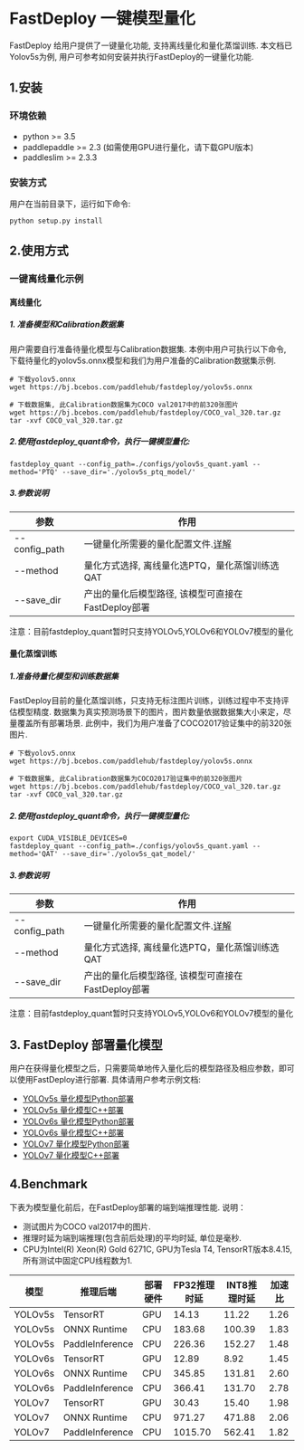 # FastDeploy 一键模型量化
FastDeploy 给用户提供了一键量化功能, 支持离线量化和量化蒸馏训练. 本文档已Yolov5s为例, 用户可参考如何安装并执行FastDeploy的一键量化功能.

## 1.安装

### 环境依赖
- python >= 3.5  
- paddlepaddle >= 2.3 (如需使用GPU进行量化，请下载GPU版本)
- paddleslim >= 2.3.3

### 安装方式
用户在当前目录下，运行如下命令:
```
python setup.py install
```

## 2.使用方式

### 一键离线量化示例

#### 离线量化

##### 1. 准备模型和Calibration数据集
用户需要自行准备待量化模型与Calibration数据集.
本例中用户可执行以下命令, 下载待量化的yolov5s.onnx模型和我们为用户准备的Calibration数据集示例.

```shell
# 下载yolov5.onnx
wget https://bj.bcebos.com/paddlehub/fastdeploy/yolov5s.onnx

# 下载数据集, 此Calibration数据集为COCO val2017中的前320张图片
wget https://bj.bcebos.com/paddlehub/fastdeploy/COCO_val_320.tar.gz
tar -xvf COCO_val_320.tar.gz
```

##### 2.使用fastdeploy_quant命令，执行一键模型量化:

```shell
fastdeploy_quant --config_path=./configs/yolov5s_quant.yaml --method='PTQ' --save_dir='./yolov5s_ptq_model/'
```

##### 3.参数说明

| 参数                 | 作用                                                         |
| -------------------- | ------------------------------------------------------------ |
| --config_path          | 一键量化所需要的量化配置文件.[详解](./fdquant/configs/readme.md)                        |
| --method               | 量化方式选择, 离线量化选PTQ，量化蒸馏训练选QAT     |
| --save_dir             | 产出的量化后模型路径, 该模型可直接在FastDeploy部署     |

注意：目前fastdeploy_quant暂时只支持YOLOv5,YOLOv6和YOLOv7模型的量化


#### 量化蒸馏训练

##### 1.准备待量化模型和训练数据集
FastDeploy目前的量化蒸馏训练，只支持无标注图片训练，训练过程中不支持评估模型精度.
数据集为真实预测场景下的图片，图片数量依据数据集大小来定，尽量覆盖所有部署场景. 此例中，我们为用户准备了COCO2017验证集中的前320张图片.

```shell
# 下载yolov5.onnx
wget https://bj.bcebos.com/paddlehub/fastdeploy/yolov5s.onnx

# 下载数据集, 此Calibration数据集为COCO2017验证集中的前320张图片
wget https://bj.bcebos.com/paddlehub/fastdeploy/COCO_val_320.tar.gz
tar -xvf COCO_val_320.tar.gz
```

##### 2.使用fastdeploy_quant命令，执行一键模型量化:

```shell
export CUDA_VISIBLE_DEVICES=0
fastdeploy_quant --config_path=./configs/yolov5s_quant.yaml --method='QAT' --save_dir='./yolov5s_qat_model/'
```

##### 3.参数说明

| 参数                 | 作用                                                         |
| -------------------- | ------------------------------------------------------------ |
| --config_path          | 一键量化所需要的量化配置文件.[详解](./fdquant/configs/readme.md) |
| --method               | 量化方式选择, 离线量化选PTQ，量化蒸馏训练选QAT     |
| --save_dir             | 产出的量化后模型路径, 该模型可直接在FastDeploy部署     |

注意：目前fastdeploy_quant暂时只支持YOLOv5,YOLOv6和YOLOv7模型的量化


## 3. FastDeploy 部署量化模型
用户在获得量化模型之后，只需要简单地传入量化后的模型路径及相应参数，即可以使用FastDeploy进行部署.
具体请用户参考示例文档:
- [YOLOv5s 量化模型Python部署](../examples/slim/yolov5s/python/)
- [YOLOv5s 量化模型C++部署](../examples/slim/yolov5s/cpp/)
- [YOLOv6s 量化模型Python部署](../examples/slim/yolov6s/python/)
- [YOLOv6s 量化模型C++部署](../examples/slim/yolov6s/cpp/)
- [YOLOv7 量化模型Python部署](../examples/slim/yolov7/python/)
- [YOLOv7 量化模型C++部署](../examples/slim/yolov7/cpp/)

## 4.Benchmark
下表为模型量化前后，在FastDeploy部署的端到端推理性能.
说明：
- 测试图片为COCO val2017中的图片.
- 推理时延为端到端推理(包含前后处理)的平均时延, 单位是毫秒.
- CPU为Intel(R) Xeon(R) Gold 6271C, GPU为Tesla T4, TensorRT版本8.4.15, 所有测试中固定CPU线程数为1.

| 模型                 |推理后端            |部署硬件    | FP32推理时延    | INT8推理时延  | 加速比    |
| ------------------- | -----------------|-----------|  --------     |--------      |--------      |
| YOLOv5s             | TensorRT         |    GPU    |  14.13        |  11.22      |      1.26         |
| YOLOv5s             | ONNX Runtime     |    CPU    |  183.68       |    100.39   |      1.83         |
| YOLOv5s             | PaddleInference  |    CPU    |      226.36   |   152.27     |      1.48         |
| YOLOv6s             | TensorRT         |    GPU    |       12.89        |   8.92          |  1.45             |
| YOLOv6s             | ONNX Runtime     |    CPU    |   345.85            |  131.81           |      2.60         |
| YOLOv6s             | PaddleInference  |    CPU    |         366.41      |    131.70         |     2.78          |
| YOLOv7             | TensorRT          |    GPU    |     30.43          |      15.40       |       1.98        |
| YOLOv7             | ONNX Runtime     |    CPU    |     971.27          |  471.88           |  2.06             |
| YOLOv7             | PaddleInference  |    CPU    |          1015.70     |      562.41       |    1.82           |
